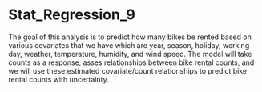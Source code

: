# Stat_Regression_9
The goal of this analysis is to predict how many bikes be rented based on various covariates that we have which are year, season, holiday, working day, weather, temperature, humidity, and wind speed. The model will take counts as a response, asses relationships between bike rental counts, and we will use these estimated covariate/count relationships to predict bike rental counts with uncertainty.
